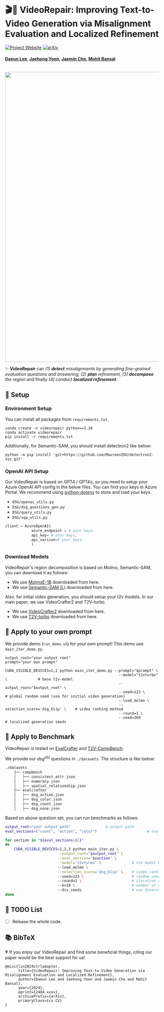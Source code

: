 # 🎬🎨 VideoRepair: Improving Text-to-Video Generation via Misalignment Evaluation and Localized Refinement 

[![Project Website](https://img.shields.io/badge/Project-Website-blue)](https://video-repair.github.io/)  [![arXiv](https://img.shields.io/badge/arXiv-2402.08712-b31b1b.svg)](https://arxiv.org/pdf/2411.xxxx.pdf)   

#### [Daeun Lee](https://daeunni.github.io/), [Jaehong Yoon](https://jaehong31.github.io/), [Jaemin Cho](https://j-min.io), [Mohit Bansal](https://www.cs.unc.edu/~mbansal/)

<br>
<img width="950" src="image/teaser_final_verylarge_v2.gif"/>
<br>

✨ **VideoRepair** can *(1) **detect** misalignments by generating fine-grained evaluation questions and answering, (2) **plan** refinement, (3) **decompose** the region* and finally *(4) conduct **localized refinement**.* 

## 🔧 Setup

### Environment Setup 
You can install all packages from ```requirements.txt```. 
```shell
conda create -n videorepair python==3.10
conda activate videorepair
pip install -r requirements.txt 
```
Additionally, for Semantic-SAM, you should install detectron2 like below: 
```shell 
python -m pip install 'git+https://github.com/MaureenZOU/detectron2-xyz.git'
```

### OpenAI API Setup 
Our VideoRepair is based on GPT4 / GPT4o, so you need to setup your Azure OpenAI API config in the below files. 
You can find your keys in Azure Portal. We recommend using [python-dotenv](https://github.com/theskumar/python-dotenv) to store and load your keys.

- `DSG/openai_utils.py`
- `DSG/dsg_questions_gen.py`
- `DSG/query_utils.py`
- `DSG/vqa_utils.py`

```python
client = AzureOpenAI(
            azure_endpoint = # your keys,  
            api_key= # your keys,  
            api_version=# your keys,  
            )
```

### Download Models 
VideoRepair's region decomposition is based on Molmo, Semantic-SAM, you can download it as follows: 
- We use [MolmoE-1B](https://huggingface.co/allenai/MolmoE-1B-0924) downloaded from here.
- We use [Semantic-SAM (L)](https://github.com/UX-Decoder/Semantic-SAM?tab=readme-ov-file) downloaded from here.  

Also, for initial video generation, you should setup your t2v models. In our main paper, we use VideoCrafter2 and T2V-turbo. 
- We use [VideoCrafter2](https://github.com/AILab-CVC/VideoCrafter) downloaded from here.
- We use [T2V-turbo](https://github.com/Ji4chenLi/t2v-turbo?tab=readme-ov-file) downloaded from here. 




## 🎨 Apply to your own prompt  
We provide demo (`run_demo.sh`) for your own prompt! This demo use `main_iter_demo.py`. 
```shell
output_root="your output root"
prompt="your own prompt"

CUDA_VISIBLE_DEVICES=1,2 python main_iter_demo.py --prompt="$prompt" \
                                                    --model="t2vturbo" \              # base t2v-model 
                                                    --output_root="$output_root" \
                                                    --seed=123 \                      # global random seed (use for initial video generation) 
                                                    --load_molmo \            
                                                    --selection_score='dsg_blip' \    # video ranking method 
                                                    --round=1 \
                                                    --seed=369                        # localized generation seeds 
```

## 🌿 Apply to Benchmark 
VideoRepair is tested on [EvalCrafter](https://github.com/EvalCrafter/EvalCrafter) and [T2V-CompBench](https://github.com/KaiyueSun98/T2V-CompBench). 

We provide our $dsg^{obj}$ questions in `./datasets`. The structure is like below: 
```bash
./datasets
    ├── compbench
    │   ├── consistent_attr.json
    │   ├── numeracy.json
    │   ├── spatial_relationship.json
    ├── evalcrafter
    │   ├── dsg_action.json
    │   ├── dsg_color.json
    │   ├── dsg_count.json
    │   ├── dsg_none.json
```
Based on above question set, you can run benchmarks as follows: 
```bash
output_root="your output path"                # output path 
eval_sections=("count", "action", "color")                       # eval dimension for each benchmark (e.g., count, )

for section in "${eval_sections[@]}"
do
    CUDA_VISIBLE_DEVICES=1,2,3 python main_iter.py \
                        --output_root="$output_root" \
                        --eval_section="$section" \
                        --model='t2vturbo' \              # t2v model backbone 
                        --load_molmo \
                        --selection_score='dsg_blip' \    # video ranking metric 
                        --seed=123 \                      # random seed 
                        --round=1 \                       # iteration round 
                        --k=10 \                          # number of video candidates 
                        --div_seeds                       # use diverse seed per iterative rounds. 
done
```


## 📝 TODO List
- [ ] Release the whole code.


## 📚 BibTeX

💗 If you enjoy our VideoRepair and find some beneficial things, citing our paper would be the best support for us! 

```
@misc{lin2024ctrladapter,
      title={VideoRepair: Improving Text-to-Video Generation via Misalignment Evaluation and Localized Refinement}, 
      author={Daeun Lee and Jaehong Yoon and Jaemin Cho and Mohit Bansal},
      year={2024},
      eprint={2404.xxxx},
      archivePrefix={arXiv},
      primaryClass={cs.CV}
}
```


